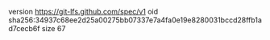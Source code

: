 version https://git-lfs.github.com/spec/v1
oid sha256:34937c68ee2d25a00275bb07337e7a4fa0e19e8280031bccd28ffb1ad7cecb6f
size 67
